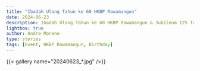 ```yaml
---
title: "Ibadah Ulang Tahun ke 60 HKBP Rawamangun"
date: 2024-06-23
description: Ibadah Ulang Tahun ke 60 HKBP Rawamangun & Jubileum 125 Tahun Zending HKBP
lightbox: true
author: Andre Moreno
type: stories
tags: [Event, HKBP Rawamangun, Birthday]
---
```


{{< gallery name="20240623_*.jpg" />}}